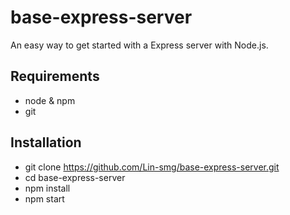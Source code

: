 # base-express-server
An easy way to get started with a Express server with Node.js.
## Requirements
* node & npm
* git

## Installation
* git clone https://github.com/Lin-smg/base-express-server.git
* cd base-express-server
* npm install
* npm start
